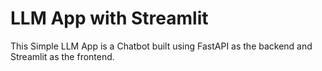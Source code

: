 # LLM App with Streamlit

This Simple LLM App is a Chatbot built using FastAPI as the backend and Streamlit as the frontend.